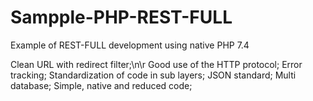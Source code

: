 # Sampple-PHP-REST-FULL
Example of REST-FULL development using native PHP 7.4

Clean URL with redirect filter;\n\r
Good use of the HTTP protocol;
Error tracking;
Standardization of code in sub layers;
JSON standard;
Multi database;
Simple, native and reduced code;

